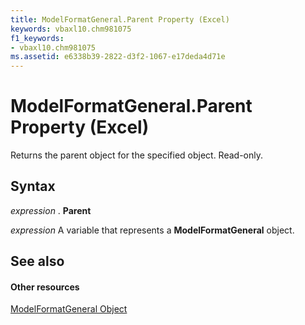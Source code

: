 ```yaml
---
title: ModelFormatGeneral.Parent Property (Excel)
keywords: vbaxl10.chm981075
f1_keywords:
- vbaxl10.chm981075
ms.assetid: e6338b39-2822-d3f2-1067-e17deda4d71e
---
```



# ModelFormatGeneral.Parent Property (Excel)

Returns the parent object for the specified object. Read-only.


## Syntax

 _expression_ . **Parent**

 _expression_ A variable that represents a **ModelFormatGeneral** object.


## See also


#### Other resources


[ModelFormatGeneral Object](modelformatgeneral-object-excel.md)


